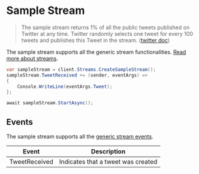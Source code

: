 # Sample Stream

> The sample stream returns 1% of all the public tweets published on Twitter at any time. Twitter randomly selects one tweet for every 100 tweets and publishes this Tweet in the stream. ([twitter doc](https://developer.twitter.com/en/docs/tweets/sample-realtime/overview/get_statuses_sample))

The sample stream supports all the generic stream functionalities. [Read more about streams](./streams-introduction).

``` c#
var sampleStream = client.Streams.CreateSampleStream();
sampleStream.TweetReceived += (sender, eventArgs) =>
{
    Console.WriteLine(eventArgs.Tweet);
};

await sampleStream.StartAsync();
```

## Events

The sample stream supports all the [generic stream events](./streams-introduction#stream-events).

| Event         | Description                        |
|---------------|------------------------------------|
| TweetReceived | Indicates that a tweet was created |

